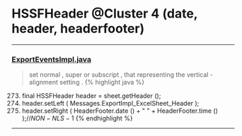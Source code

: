 # HSSFHeader @Cluster 4 (date, header, headerfooter)

***

### [ExportEventsImpl.java](https://searchcode.com/codesearch/view/122444114/)
> set normal , super or subscript , that representing the vertical - alignment setting . 
{% highlight java %}
273. final HSSFHeader header = sheet.getHeader ();
274. header.setLeft ( Messages.ExportImpl_ExcelSheet_Header );
275. header.setRight ( HeaderFooter.date () + " " + HeaderFooter.time () );//$NON-NLS-1$
{% endhighlight %}

***

